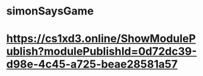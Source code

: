 # simonSaysGame
# https://cs1xd3.online/ShowModulePublish?modulePublishId=0d72dc39-d98e-4c45-a725-beae28581a57
